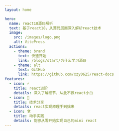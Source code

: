 ```yaml
---
layout: home

hero:
  name: react18源码解析
  text: 基于react18，从源码层面深入解析react技术
  image:
    src: /images/logo.png
    alt: VitePress
  actions:
    - theme: brand
      text: 快速开始
      link: /blogs/start/为什么学习源码
    - theme: alt
      text: GitHub
      link: https://github.com/xzy0625/react-docs
features:
  - icon: ⚡️
    title: react进阶
    details: 深入了解细节，从此不做react小白
  - icon: 🖖
    title: 技术分享
    details: react实现原理手到擒来
  - icon: 🛠️
    title: 动手实践
    details: 能够从零开始实现自己的mini react
---
```

